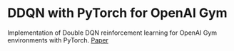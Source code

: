 # DDQN with PyTorch for OpenAI Gym
Implementation of Double DQN reinforcement learning for OpenAI Gym environments with PyTorch.
[Paper](https://papers.nips.cc/paper/3964-double-q-learning)
